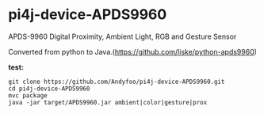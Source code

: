 # pi4j-device-APDS9960
APDS-9960 Digital Proximity, Ambient Light, RGB and Gesture Sensor

Converted from python to Java.(https://github.com/liske/python-apds9960)

**test:**

    git clone https://github.com/Andyfoo/pi4j-device-APDS9960.git
    cd pi4j-device-APDS9960
    mvc package
    java -jar target/APDS9960.jar ambient|color|gesture|prox
    